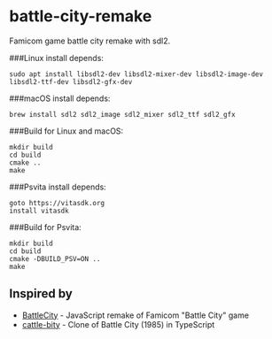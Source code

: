 # battle-city-remake
Famicom game battle city remake with sdl2.

###Linux install depends:
```
sudo apt install libsdl2-dev libsdl2-mixer-dev libsdl2-image-dev libsdl2-ttf-dev libsdl2-gfx-dev
```


###macOS install depends:
```
brew install sdl2 sdl2_image sdl2_mixer sdl2_ttf sdl2_gfx
```


###Build for Linux and macOS:
```
mkdir build
cd build
cmake ..
make
```

###Psvita install depends:
```
goto https://vitasdk.org
install vitasdk
```

###Build for Psvita:
```
mkdir build
cd build
cmake -DBUILD_PSV=ON ..
make
```

## Inspired by

- [BattleCity](https://github.com/newagebegins/BattleCity) - JavaScript remake of Famicom "Battle City" game
- [cattle-bity](https://github.com/dogballs/cattle-bity) - Clone of Battle City (1985) in TypeScript